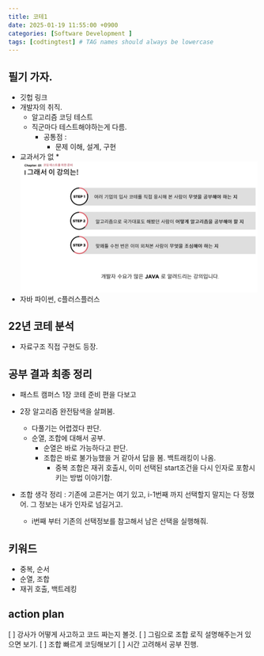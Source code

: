 ```yaml
---
title: 코테1
date: 2025-01-19 11:55:00 +0900
categories: [Software Development ]
tags: [codtingtest] # TAG names should always be lowercase
---
```


## 필기 가자.
* 깃헙 링크
* 개발자의 취직.
  * 알고리즘 코딩 테스트
  * 직군마다 테스트해야하는게 다름.
    * 공통점 :
      * 문제 이해, 설계, 구현
* 교과서가 없
  *
![](assets/img/posts/2025-01-19-12-22-23.png)
* 자바 파이썬, c플러스플러스

## 22년 코테 분석
* 자료구조 직접 구현도 등장.


## 공부 결과 최종 정리
* 패스트 캠퍼스 1장 코테 준비 편을 다보고
* 2장 알고리즘 완전탐색을 살펴봄.
  * 다풀기는 어렵겠다 판단.
  * 순열, 조합에 대해서 공부.
    * 순열은 바로 가능하다고 판단.
    * 조합은 바로 불가능했을 거 같아서 답을 봄. 백트래킹이 나옴.
      * 중복 조합은 재귀 호출시, 이미 선택된 start조건을 다시 인자로 포함시키는 방법 이야기함.

* 조합 생각 정리 : 기존에 고른거는 여기 있고, i-1번째 까지 선택할지 말지는 다 정했어. 그 정보는 내가 인자로 넘길거고.
  * i번째 부터 기존의 선택정보를 참고해서 남은 선택을 실행해줘.

## 키워드
* 중복, 순서
* 순열, 조합
* 재귀 호출, 백트레킹


## action plan
[ ] 강사가 어떻게 사고하고 코드 짜는지 볼것.
[ ] 그림으로 조합 로직 설명해주는거 있으면 보기.
[ ] 조합 빠르게 코딩해보기
[ ] 시간 고려해서 공부 진행.
